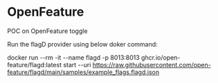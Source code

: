 # OpenFeature
POC on OpenFeature toggle

Run the flagD provider using below doker command:

docker run --rm -it --name flagd -p 8013:8013 ghcr.io/open-feature/flagd:latest start --uri https://raw.githubusercontent.com/open-feature/flagd/main/samples/example_flags.flagd.json
